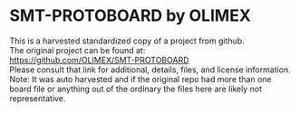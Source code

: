 
# SMT-PROTOBOARD by OLIMEX  
This is a harvested standardized copy of a project from github.  
The original project can be found at:  
https://github.com/OLIMEX/SMT-PROTOBOARD  
Please consult that link for additional, details, files, and license information.  
Note: It was auto harvested and if the original repo had more than one board file or anything out of the ordinary the files here are likely not representative.  
    
